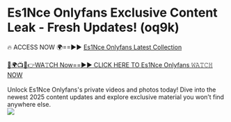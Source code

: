 # Es1Nce Onlyfans Exclusive Content Leak - Fresh Updates! (oq9k)

🔥 ACCESS NOW 🌍==►► <a href="https://tinyurl.com/kvy9nzfs" rel="nofollow">Es1Nce Onlyfans Latest Collection</a>
<br><br>
[🔴🌍📺📱👉WA𝚃CH Now==►► CLICK HERE TO Es1Nce Onlyfans 𝚆𝙰𝚃𝙲𝙷 NOW](https://tinyurl.com/kvy9nzfs)
<br><br>
Unlock Es1Nce Onlyfans's private videos and photos today! Dive into the newest 2025 content updates and explore exclusive material you won’t find anywhere else.
<br>
<a href="https://tinyurl.com/kvy9nzfs" rel="nofollow" data-target="animated-image.originalLink"><img src="https://camo.githubusercontent.com/8a4f000d20f83aca3bf7ec5f350d767afa0574a8a352519fd8cfa583a6f93a33/68747470733a2f2f692e696d6775722e636f6d2f644a486b345a712e676966" data-canonical-src="https://i.imgur.com/dJHk4Zq.gif" style="max-width: 100%; display: inline-block;" data-target="animated-image.originalImage"></a>
<br>

